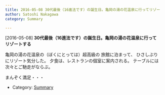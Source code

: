 ```yaml
---
title: 2016-05-08 30代最後（16進法です）の誕生日。亀岡の湯の花温泉に行ってリゾートする
author: Satoshi Nakagawa
category: Summary

---
```


[2016-05-08] **30代最後（16進法です）の誕生日。亀岡の湯の花温泉に行ってリゾートする** 

 亀岡の湯の花温泉の（ぼくにとっては）超高級の
旅館に泊まって、
ひさしぶりにリゾート気分した。
夕食は、レストランの個室に案内される。
テーブルには次々とご馳走がならぶ。

 まんぞく満足・・・

- Category: [Summary](https://merapano.github.io/categories.html#Summary)

